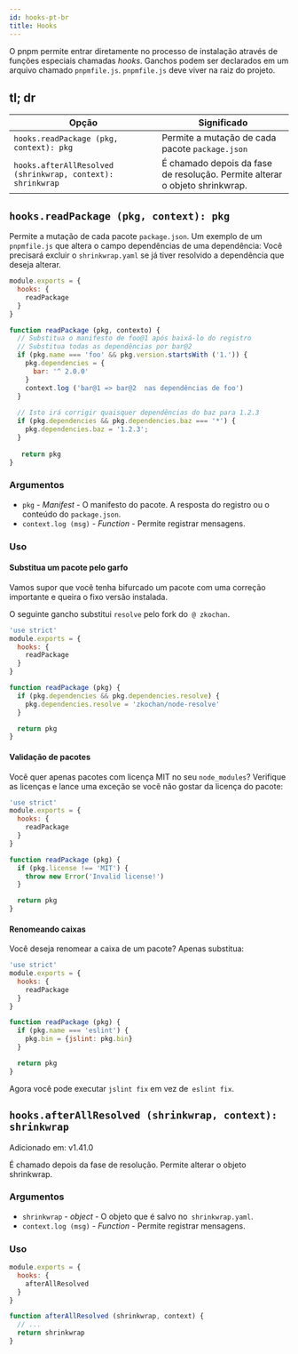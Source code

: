 ```yaml
---
id: hooks-pt-br
title: Hooks
---
```


O pnpm permite entrar diretamente no processo de instalação através de funções especiais chamadas *hooks*.
Ganchos podem ser declarados em um arquivo chamado `pnpmfile.js`. `pnpmfile.js` deve viver na raiz do projeto.

## tl; dr

| Opção | Significado |
| - | - |
| `hooks.readPackage (pkg, context): pkg` | Permite a mutação de cada pacote `package.json` |
| `hooks.afterAllResolved (shrinkwrap, context): shrinkwrap` | É chamado depois da fase de resolução. Permite alterar o objeto shrinkwrap. |

## `hooks.readPackage (pkg, context): pkg`

Permite a mutação de cada pacote `package.json`.
Um exemplo de um `pnpmfile.js` que altera o campo dependências de uma dependência:
Você precisará excluir o `shrinkwrap.yaml` se já tiver resolvido a dependência que deseja alterar.

```js
module.exports = {
  hooks: {
    readPackage
  }
}

function readPackage (pkg, contexto) {
  // Substitua o manifesto de foo@1 após baixá-lo do registro
  // Substitua todas as dependências por bar@2
  if (pkg.name === 'foo' && pkg.version.startsWith ('1.')) {
    pkg.dependencies = {
      bar: '^ 2.0.0'
    }
    context.log ('bar@1 => bar@2  nas dependências de foo')
  }
  
  // Isto irá corrigir quaisquer dependências do baz para 1.2.3
  if (pkg.dependencies && pkg.dependencies.baz === '*') {
    pkg.dependencies.baz = '1.2.3';
  }
  
   return pkg
}
```

### Argumentos

* `pkg` - _Manifest_ - O manifesto do pacote. A resposta do registro ou o conteúdo do `package.json`.
* `context.log (msg)` - _Function_ - Permite registrar mensagens.

### Uso

#### Substitua um pacote pelo garfo

Vamos supor que você tenha bifurcado um pacote com uma correção importante e queira o fixo
versão instalada.

O seguinte gancho substitui `resolve` pelo fork do` @ zkochan`.

```js
'use strict'
module.exports = {
  hooks: {
    readPackage
  }
}

function readPackage (pkg) {
  if (pkg.dependencies && pkg.dependencies.resolve) {
    pkg.dependencies.resolve = 'zkochan/node-resolve'
  }

  return pkg
}
```

#### Validação de pacotes

Você quer apenas pacotes com licença MIT no seu `node_modules`? Verifique as licenças
e lance uma exceção se você não gostar da licença do pacote:

```js
'use strict'
module.exports = {
  hooks: {
    readPackage
  }
}

function readPackage (pkg) {
  if (pkg.license !== 'MIT') {
    throw new Error('Invalid license!')
  }

  return pkg
}
```

#### Renomeando caixas

Você deseja renomear a caixa de um pacote? Apenas substitua:

```js
'use strict'
module.exports = {
  hooks: {
    readPackage
  }
}

function readPackage (pkg) {
  if (pkg.name === 'eslint') {
    pkg.bin = {jslint: pkg.bin}
  }

  return pkg
}
```

Agora você pode executar `jslint fix` em vez de` eslint fix`.

## `hooks.afterAllResolved (shrinkwrap, context): shrinkwrap`

Adicionado em: v1.41.0

É chamado depois da fase de resolução. Permite alterar o objeto shrinkwrap.

### Argumentos

* `shrinkwrap` - _object_ - O objeto que é salvo no` shrinkwrap.yaml`.
* `context.log (msg)` - _Function_ - Permite registrar mensagens.

### Uso

```js
module.exports = {
  hooks: {
    afterAllResolved
  }
}

function afterAllResolved (shrinkwrap, context) {
  // ...
  return shrinkwrap
}
```
